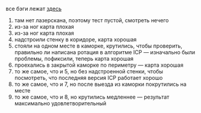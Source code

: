 все бэги лежат [здесь](https://drive.google.com/drive/folders/1JzvNJl-asQq1r2_TtHRjlLN-GFYub50t?usp=sharing)
1. там нет лазерскана, поэтому тест пустой, смотреть нечего
2. из-за ног карта плохая
3. из-за ног карта плохая
4. надстроили стенку в коридоре, карта хорошая
5. стояли на одном месте в каморке, крутились, чтобы проверить, правильно ли написана ротация в алгоритме ICP — изначально были проблемы, пофиксили, теперь карта хорошая
6. проехались в закрытой каморке по периметру — карта хорошая
7. то же самое, что и 5, но без надстроенной стенки, чтобы посмотреть, что последняя версия ICP работает хорошо
8. то же самое, что и 7, но после выезда из каморки покрутились на месте
9. то же самое, что и 8, но крутились медленнее — результат максимально удовлетворительный